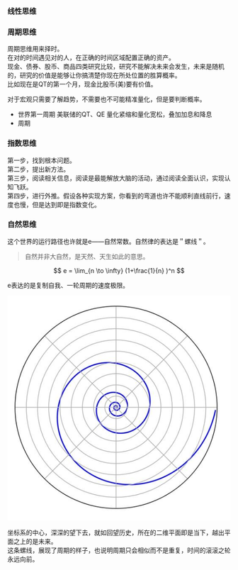 ### 线性思维

### 周期思维
周期思维用来择时。   
在对的时间遇见对的人，在正确的时间区域配置正确的资产。  
现金、债券、股币、商品四类研究比较，研究不能解决未来会发生，未来是随机的，研究的价值是能够让你搞清楚你现在所处位置的胜算概率。   
比如现在是QT的第一个月，现金比股币(美)要有价值。            

对于宏观只需要了解趋势，不需要也不可能精准量化，但是要判断概率。  


- 世界第一周期
美联储的QT、QE
量化紧缩和量化宽松，叠加加息和降息
- 周期

### 指数思维
第一步，找到根本问题。  
第二步，提出新方法。  
第三步，阅读相关信息，阅读是最能解放大脑的活动，通过阅读全面认识，实现认知飞跃。  
第四步，进行外推。假设各种实现方案，你看到的弯道也许不能顺利直线前行，速度也慢，但是达到即是指数变化。

### 自然思维
这个世界的运行路径也许就是e——自然常数。自然律的表达是＂螺线＂。
> 自然并非大自然，是天然、天生如此的意思。  

$$ 
e = \lim_{n \to \infty} (1+\frac{1}{n} )^n
$$

e表达的是复制自我、一轮周期的速度极限。

<img src="../assets/e.jpg" />

坐标系的中心，深深的望下去，就如回望历史，所在的二维平面即是当下，越出平面之上的是未来。  
这条螺线，展现了周期的样子，也说明周期只会相似而不是重复，时间的滚滚之轮永远向前。  

